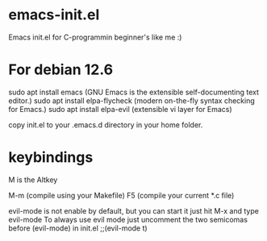 # emacs-init.el
Emacs init.el for C-programmin beginner's like me :)

# For debian 12.6
sudo apt install emacs (GNU Emacs is the extensible self-documenting text editor.)
sudo apt install elpa-flycheck (modern on-the-fly syntax checking for Emacs.)
sudo apt install elpa-evil (extensible vi layer for Emacs)

copy init.el to your .emacs.d directory in your home folder.

# keybindings
M is the Altkey

M-m (compile using your Makefile)
F5  (compile your current *.c file)

evil-mode is not enable by default, but you can start it just hit M-x and type evil-mode
To always use evil mode just uncomment the two semicomas before (evil-mode) in init.el
;;(evil-mode t)

